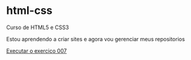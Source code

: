 # html-css
Curso de HTML5 e CSS3

Estou aprendendo a criar sites e agora vou gerenciar meus repositorios

<a href="https://pablofront20.github.io/html-css/exercicios/ex007/index.html">Executar o exercico 007 </a>
